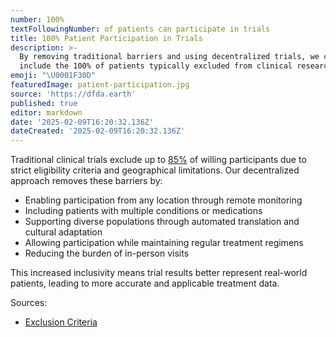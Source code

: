 ```yaml
---
number: 100%
textFollowingNumber: of patients can participate in trials
title: 100% Patient Participation in Trials
description: >-
  By removing traditional barriers and using decentralized trials, we can
  include the 100% of patients typically excluded from clinical research
emoji: "\U0001F30D"
featuredImage: patient-participation.jpg
source: 'https://dfda.earth'
published: true
editor: markdown
date: '2025-02-09T16:20:32.136Z'
dateCreated: '2025-02-09T16:20:32.136Z'
---
```


Traditional clinical trials exclude up to [85%](https://www.ncbi.nlm.nih.gov/pubmed/14628985) of willing participants due to strict eligibility criteria and geographical limitations. Our decentralized approach removes these barriers by:

- Enabling participation from any location through remote monitoring
- Including patients with multiple conditions or medications
- Supporting diverse populations through automated translation and cultural adaptation
- Allowing participation while maintaining regular treatment regimens
- Reducing the burden of in-person visits

This increased inclusivity means trial results better represent real-world patients, leading to more accurate and applicable treatment data.

Sources:

- [Exclusion Criteria](https://www.ncbi.nlm.nih.gov/pubmed/14628985)

